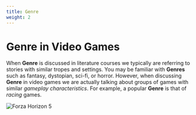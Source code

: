 ```yaml
---
title: Genre
weight: 2
---
```

# Genre in Video Games


When **Genre** is discussed in literature courses we typically are referring to stories with similar tropes and settings. You may be familiar with **Genres** such as fantasy, dystopian, sci-fi, or horror. However, when discussing **Genre** in video games we are actually talking about groups of games with similar *gameplay characteristics*. For example, a popular **Genre** is that of *racing* games. 

![Forza Horizon 5](../../../assets/reveal-js/css/forza.webp "Forza Horizon 5")
